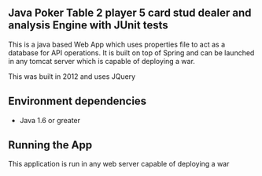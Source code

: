 ## Java Poker Table 2 player 5 card stud dealer and analysis Engine with JUnit tests
This is a java based Web App which uses properties file to act as a database for API operations. It is built on top of Spring and can be launched in any tomcat server which is capable of deploying a war. 

This was built in 2012 and uses JQuery 

## Environment dependencies

- Java 1.6 or greater

## Running the App
This application is run in any web server capable of deploying a war 


